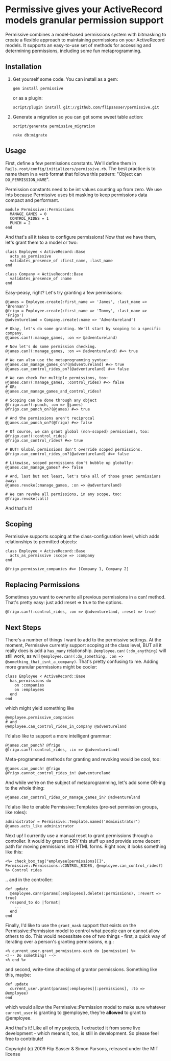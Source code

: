 Permissive gives your ActiveRecord models granular permission support
=
Permissive combines a model-based permissions system with bitmasking to
create a flexible approach to maintaining permissions on your ActiveRecord
models. It supports an easy-to-use set of methods for accessing and
determining permissions, including some fun metaprogramming.

Installation
-

1. Get yourself some code. You can install as a gem:

	`gem install permissive`

	or as a plugin:

	`script/plugin install git://github.com/flipsasser/permissive.git`

2. Generate a migration so you can get some sweet table action:

	`script/generate permissive_migration`

	`rake db:migrate`

Usage
-

First, define a few permissions constants. We'll define them in `Rails.root/config/initializers/permissive.rb`. The best practice is to name them in a verb format that follows this pattern: "Object can `DO_PERMISSION_NAME`".

Permission constants need to be int values counting up from zero. We use ints because Permissive uses bit masking to keep permissions data compact and performant.

	module Permissive::Permissions
	  MANAGE_GAMES = 0
	  CONTROL_RIDES = 1
	  PUNCH = 2
	end

And that's all it takes to configure permissions! Now that we have them, let's grant them to a model or two:

	class Employee < ActiveRecord::Base
	  acts_as_permissive
	  validates_presence_of :first_name, :last_name
	end

	class Company < ActiveRecord::Base
	  validates_presence_of :name
	end

Easy-peasy, right? Let's try granting a few permissions:

	@james = Employee.create(:first_name => 'James', :last_name => 'Brennan')
	@frigo = Employee.create(:first_name => 'Tommy', :last_name => 'Frigo')
	@adventureland = Company.create(:name => 'Adventureland')

	# Okay, let's do some granting. We'll start by scoping to a specific company.
	@james.can!(:manage_games, :on => @adventureland)

	# Now let's do some permission checking.
	@james.can?(:manage_games, :on => @adventureland) #=> true

	# We can also use the metaprogramming syntax:
	@james.can_manage_games_on?(@adventureland) #=> true
	@james.can_control_rides_on?(@adventureland) #=> false

	# We can check for multiple permissions, too:
	@james.can?(:manage_games, :control_rides) #=> false
	# OR:
	@james.can_manage_games_and_control_rides?

	# Scoping can be done through any object
	@frigo.can!(:punch, :on => @james)
	@frigo.can_punch_on?(@james) #=> true

	# And the permissions aren't reciprocal
	@james.can_punch_on?(@frigo) #=> false

	# Of course, we can grant global (non-scoped) permissions, too:
	@frigo.can!(:control_rides)
	@frigo.can_control_rides? #=> true

	# BUT! Global permissions don't override scoped permissions.
	@frigo.can_control_rides_on?(@adventureland) #=> false

	# Likewise, scoped permissions don't bubble up globally:
	@james.can_manage_games? #=> false

	# And, last but not least, let's take all of those great permissions away:
	@james.revoke(:manage_games, :on => @adventureland)

	# We can revoke all permissions, in any scope, too:
	@frigo.revoke(:all)

And that's it!

Scoping
-

Permissive supports scoping at the class-configuration level, which adds relationships to permitted objects:

	class Employee < ActiveRecord::Base
	  acts_as_permissive :scope => :company
	end

	@frigo.permissive_companies #=> [Company 1, Company 2]

Replacing Permissions
-

Sometimes you want to overwrite all previous permissions in a can! method. That's pretty easy: just add :reset => true to the options.

	@frigo.can!(:control_rides, :on => @adventureland, :reset => true)

Next Steps
-

There's a number of things I want to add to the permissive settings. At the moment, Permissive currently support scoping at the class level, BUT all it really does is add a `has_many` relationship. `@employee.can!(:do_anything)` will still work, as will `@employee.can!(:do_something, :on => @something_that_isnt_a_company)`. That's pretty confusing to me. Adding more granular permissions might be cooler:

	class Employee < ActiveRecord::Base
	  has_permissions do
	    on :companies
	    on :employees
	  end
	end

which might yield something like

	@employee.permissive_companies
	# and
	@employee.can_control_rides_in_company @adventureland

I'd also like to support a more intelligent grammar:

	@james.can_punch? @frigo
	@frigo.can!(:control_rides, :in => @adventureland)

Meta-programmed methods for granting and revoking would be cool, too:

	@james.can_punch! @frigo
	@frigo.cannot_control_rides_in! @adventureland

And while we're on the subject of metaprogramming, let's add some OR-ing to the whole thing:

	@james.can_control_rides_or_manage_games_in? @adventureland

I'd also like to enable Permissive::Templates (pre-set permission groups, like roles):

	administrator = Permissive::Template.named('Administrator')
	@james.acts_like administrator

Next up! I currently use a manual reset to grant permissions through a controller. It would by great to DRY this stuff up and provide some decent path for moving permissions into HTML forms. Right now, it looks something like this:

	<%= check_box_tag("employee[permissions][]", Permissive::Permissions::CONTROL_RIDES, @employee.can_control_rides?) %> Control rides

.. and in the controller:

	def update
	  @employee.can!(params[:employees].delete(:permissions), :revert => true)
	  respond_to do |format|
	    ...
	  end
	end

Finally, I'd like to use the `grant_mask` support that exists on the Permissive::Permission model to control what people can or cannot allow others to do. This would necessitate one of two things - first, a quick way of iterating over a person's granting permissions, e.g.:

	<% current_user.grant_permissions.each do |permission| %>
	<!-- Do something! -->
	<% end %>

and second, write-time checking of grantor permissions. Something like this, maybe:

	def update
	  current_user.grant(params[:employees][:permissions], :to => @employee)
	end

which would allow the Permissive::Permission model to make sure whatever `current_user` is granting to @employee, they're **allowed** to grant to @employee.

And that's it! Like all of my projects, I extracted it from some live development - which means it, too, is still in development. So please feel free to contribute!

Copyright (c) 2009 Flip Sasser & Simon Parsons, released under the MIT license
